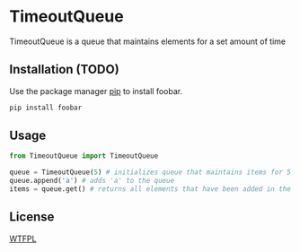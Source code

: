 # TimeoutQueue

TimeoutQueue is a queue that maintains elements for a set amount of time

## Installation (TODO)

Use the package manager [pip](https://pip.pypa.io/en/stable/) to install foobar.

```bash
pip install foobar
```

## Usage

```python
from TimeoutQueue import TimeoutQueue

queue = TimeoutQueue(5) # initializes queue that maintains items for 5 seconds
queue.append('a') # adds 'a' to the queue
items = queue.get() # returns all elements that have been added in the last 5 seconds
```

## License
[WTFPL](https://choosealicense.com/licenses/wtfpl/)
